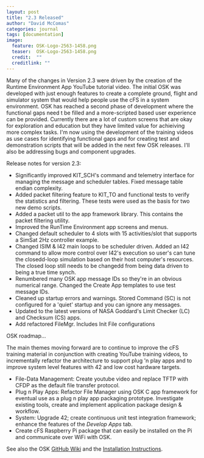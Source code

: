 ```yaml
---
layout: post
title: "2.3 Released"
author: "David McComas"
categories: journal
tags: [documentation]
image: 
  feature: OSK-Logo-2563-1458.png
  teaser:  OSK-Logo-2563-1458.png
  credit:  ""
  creditlink: ""
---
```

<div>

Many of the changes in Version 2.3 were driven by the creation of the Runtime Environment App YouTube tutorial video. The initial OSK was developed with just enough features to create a complete ground, flight and simulator system that would help people use the cFS in a system environment. OSK has reached a second phase of development where the functional gaps need t be filled and a more-scripted based user experience can be provided. Currently there are a lot of custom screens that are okay for exploration and education but they  have limited value for achieiving more complex tasks. I'm now using the development of the training videos as use cases for identifying functional gaps and for creating test and demonstration scripts that will be added in the next few OSK releases. I'll also be addressing bugs and component upgrades.  

<p>Release notes for version 2.3:</p>

<ul>
  <li> Significantly improved KIT_SCH's command and telemetry interface for managing the message and scheduler tables. Fixed message table endian complexity.</li>
  <li> Added packet filtering feature to KIT_TO and functional tests to verify the statistics and filtering. These tests were used as the basis for two new demo scripts.</li> 
  <li> Added a packet util to the app framework library. This contains the packet filtering utility. </li>
  <li> Improved the RunTime Environment app screens and menus.</li>
  <li> Changed default scheduler to 4 slots with 15 activities/slot that supports a SimSat 2Hz controller example.</li>
  <li> Changed ISIM & I42 main loops to be scheduler driven. Added an I42 command to allow more control over I42's execution so user's can tune the closedd-loop simulation based on their host computer's resources. The closed loop still needs to be changedd from being data driven to being a true time synch.</li>
  <li> Renumbered many OSK app message IDs so they're in an obvious numerical range. Changed the Create App templates to use test message IDs.</li>
  <li> Cleaned up startup errors and warnings. Stored Command (SC) is not configured for a 'quiet' startup and you can ignore any messages.</li>
  <li> Updated to the latest versions of NASA Goddard's Limit Checker (LC) and Checksum (CS) apps.</li>
  <li> Add refactored FileMgr. Includes Init File configurations </li>
</ul>


<p>OSK roadmap...</p>
The main themes moving forward are to continue to improve the cFS training material in conjunction with creating YouTube training videos, to incrementally refactor the architecture to support plug 'n play apps and to improve system level features with 42 and low cost hardware targets. 
<ul>
  <li> File-Data Management: Create youtube video and replace TFTP with CFDP as the default file transfer protocol.</li>
  <li> Plug n Play Apps: Refactor File Manager using OSK C app framework for eventual use as a plug n play app packaging prototype. Investigate existing tools, create and implement application package design & workflow.</li>
  <li> System: Upgrade 42; create continuous unit test integration framework; enhance the features of the <i>Develop Apps</i> tab.</li>
  <li> Create cFS Raspberry Pi package that can easily be installed on the Pi and communicate over WiFi with OSK.</li>
</ul>

<p>See also the OSK <a href="{{site.github.wiki-url}}">GitHub Wiki</a> and the <a href="https://opensatkit.github.io/journal/Installation-Guide.html">Installation Instructions</a>.</p>

</div>
